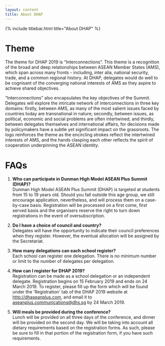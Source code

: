```yaml
---
layout: content
title: About DHAP
---
```


{% include titlebar.html title="About DHAP" %}

# Theme
The theme for DHAP 2019 is “Interconnections”. This theme is a recognition of the broad
and deep relationships between ASEAN Member States (AMS), which span across many
fronts - including, inter alia, national security, trade, and a common regional history. At
DHAP, delegates would do well to be cognisant of the converging national interests of AMS
as they aspire to achieve shared objectives.

“Interconnections” also encapsulates the key objectives of the Summit. Delegates will
explore the intricate network of interconnections in three key domains: firstly, between
AMS, as many of the most salient issues faced by countries today are transnational in
nature; secondly, between issues, as political, economic and social problems are often
intertwined; and thirdly, between delegates themselves and international affairs, for
decisions made by policymakers have a subtle yet significant impact on the grassroots.
The logo reinforces the theme as the encircling strokes reflect the intertwined interests of
AMS, and the hands clasping each other reflects the spirit of cooperation underpinning the
ASEAN identity.

# FAQs

1. **Who can participate in Dunman High Model ASEAN Plus Summit (DHAP)?**  
Dunman High Model ASEAN Plus Summit (DHAP) is targeted at
students from 15 to 19 years old. Should you fall outside this age
group, we still encourage application, nevertheless, and will
process them on a case-by-case basis. Registration will be
processed on a first come, first served basis and the organisers
reserve the right to turn down registrations in the event of
oversubscription.

2. **Do I have a choice of council and country?**  
Delegates will have the opportunity to indicate their council
preferences when they register. However, the eventual allocation
will be assigned by the Secretariat.

3. **How many delegations can each school register?**  
Each school can register one delegation. There is no minimum
number or limit to the number of delegates per delegation.

4. **How can I register for DHAP 2019?**  
Registration can be made as a school delegation or an
independent delegate. Registration begins on 15 February 2019
and ends on 24 March 2019. To register, please fill up the form
which will be found under the 'Registration' tab of the DHAP 2019
website at http://dhaseanplus.com, and email it to
aseanplus.communications@dhs.sg by 24 March 2019.

5. **Will meals be provided during the conference?**  
Lunch will be provided on all three days of the conference, and
dinner will be provided on the second day. We will be taking into
account all dietary requirements based on the registration forms.
As such, please be sure to fill in that portion of the registration form,
if you have such requirements.